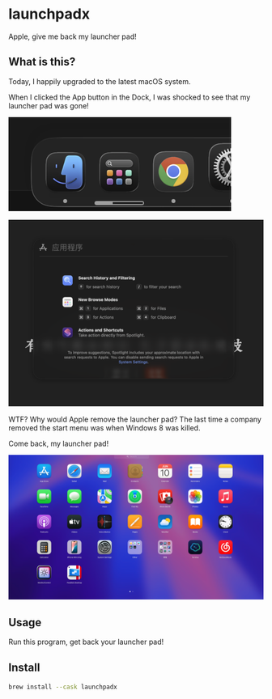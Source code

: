 # launchpadx

Apple, give me back my launcher pad!

## What is this?

Today, I happily upgraded to the latest macOS system.

When I clicked the App button in the Dock, I was shocked to see that my launcher pad was gone!

![Dock](./images/dock.png)

![Spotlight](./images/spotlight.png)

WTF? Why would Apple remove the launcher pad? The last time a company removed the start menu was when Windows 8 was killed.

Come back, my launcher pad!

![Launchpad](./images/launchpad.jpg)

## Usage

Run this program, get back your launcher pad!

## Install

```bash
brew install --cask launchpadx
```
